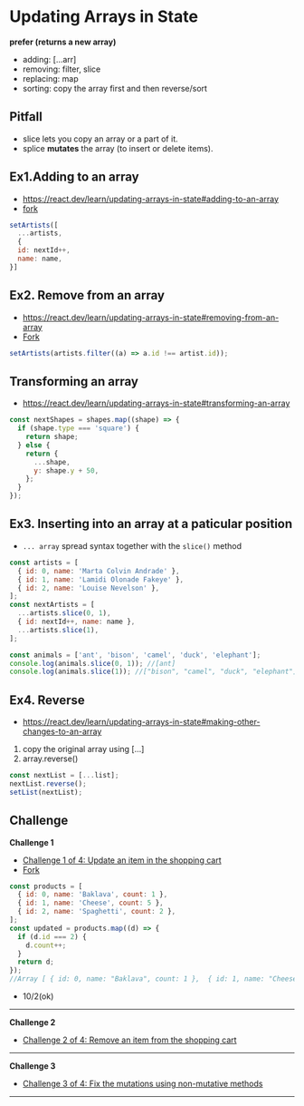 # Updating Arrays in State

**prefer (returns a new array)**

- adding: [...arr]
- removing: filter, slice
- replacing: map
- sorting: copy the array first and then reverse/sort

## Pitfall

- slice lets you copy an array or a part of it.
- splice **mutates** the array (to insert or delete items).

## Ex1.Adding to an array

- https://react.dev/learn/updating-arrays-in-state#adding-to-an-array
- [fork](https://codesandbox.io/p/sandbox/6v33nx)

```js
setArtists([
  ...artists,
  {
  id: nextId++,
  name: name,
}]
```

## Ex2. Remove from an array

- https://react.dev/learn/updating-arrays-in-state#removing-from-an-array
- [Fork](https://codesandbox.io/p/sandbox/gyy8t8)

```js
setArtists(artists.filter((a) => a.id !== artist.id));
```

## Transforming an array

- https://react.dev/learn/updating-arrays-in-state#transforming-an-array

```js
const nextShapes = shapes.map((shape) => {
  if (shape.type === 'square') {
    return shape;
  } else {
    return {
      ...shape,
      y: shape.y + 50,
    };
  }
});
```

## Ex3. Inserting into an array at a paticular position

- `... array` spread syntax together with the `slice()` method

```js
const artists = [
  { id: 0, name: 'Marta Colvin Andrade' },
  { id: 1, name: 'Lamidi Olonade Fakeye' },
  { id: 2, name: 'Louise Nevelson' },
];
const nextArtists = [
  ...artists.slice(0, 1),
  { id: nextId++, name: name },
  ...artists.slice(1),
];
```

```js
const animals = ['ant', 'bison', 'camel', 'duck', 'elephant'];
console.log(animals.slice(0, 1)); //[ant]
console.log(animals.slice(1)); //["bison", "camel", "duck", "elephant"]
```

## Ex4. Reverse

- https://react.dev/learn/updating-arrays-in-state#making-other-changes-to-an-array

1. copy the original array using [...]
2. array.reverse()

```js
const nextList = [...list];
nextList.reverse();
setList(nextList);
```

## Challenge

**Challenge 1**

- [Challenge 1 of 4: Update an item in the shopping cart](https://react.dev/learn/updating-arrays-in-state#update-an-item-in-the-shopping-cart)
- [Fork](https://codesandbox.io/p/sandbox/n28jq8?file=%2Fsrc%2FApp.js)

```js
const products = [
  { id: 0, name: 'Baklava', count: 1 },
  { id: 1, name: 'Cheese', count: 5 },
  { id: 2, name: 'Spaghetti', count: 2 },
];
const updated = products.map((d) => {
  if (d.id === 2) {
    d.count++;
  }
  return d;
});
//Array [ { id: 0, name: "Baklava", count: 1 },  { id: 1, name: "Cheese", count: 5 },  { id: 2, name: "Spaghetti", count: 3 }]
```

- 10/2(ok)

<hr />

**Challenge 2**

- [Challenge 2 of 4: Remove an item from the shopping cart](https://react.dev/learn/updating-arrays-in-state#remove-an-item-from-the-shopping-cart)

<hr />

**Challenge 3**

- [Challenge 3 of 4: Fix the mutations using non-mutative methods](https://react.dev/learn/updating-arrays-in-state#fix-the-mutations-using-non-mutative-methods)
<hr />
